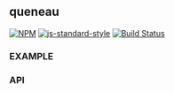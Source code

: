 queneau
----------------

[![NPM](https://nodei.co/npm/queneau.png)](https://nodei.co/npm/queneau/)
[![js-standard-style](https://img.shields.io/badge/code%20style-standard-brightgreen.svg?style=flat)](https://github.com/feross/standard)
[![Build Status](https://secure.travis-ci.org/YR_TRAVIS_USER_NAME/queneau.png)](http://travis-ci.org/YR_TRAVIS_USER_NAME/queneau)

### EXAMPLE

### API
